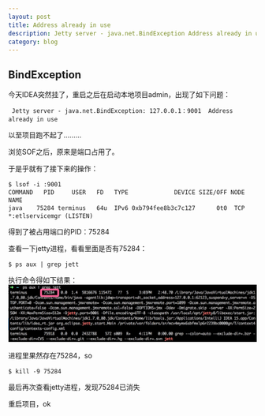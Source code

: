 ```yaml
---
layout: post
title: Address already in use
description: Jetty server - java.net.BindException Address already in user (on MAC OS X)
category: blog
---
```


## BindException
今天IDEA突然挂了，重启之后在启动本地项目admin，出现了如下问题：
<p><code> Jetty server - java.net.BindException: 127.0.0.1：9001  Address already in use </code></p>

以至项目跑不起了.........

浏览SOF之后，原来是端口占用了。

于是乎就有了接下来的操作：

	$ lsof -i :9001
	COMMAND   PID     USER   FD   TYPE             DEVICE SIZE/OFF NODE NAME
	java    75284 terminus   64u  IPv6 0xb794fee8b3c7c127      0t0  TCP *:etlservicemgr (LISTEN)

得到了被占用端口的PID：75284

查看一下jetty进程，看看里面是否有75284：

	$ ps aux | grep jett

执行命令得如下结果：
![jetty thread](/images/other/jetty-thread.png)

进程里果然存在75284，so

	$ kill -9 75284

最后再次查看jetty进程，发现75284已消失

重启项目，ok








[StrongL]:    http://stronglong.com  "StrongL"
